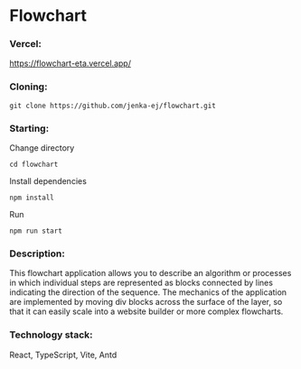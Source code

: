# Flowchart

### Vercel:
https://flowchart-eta.vercel.app/

### Cloning:
```
git clone https://github.com/jenka-ej/flowchart.git
```

### Starting:
Change directory
```
cd flowchart
```
Install dependencies
```
npm install
```
Run
```
npm run start
```

### Description:
This flowchart application allows you to describe an algorithm or processes in which individual steps are represented as blocks connected by lines indicating the direction of the sequence. The mechanics of the application are implemented by moving div blocks across the surface of the layer, so that it can easily scale into a website builder or more complex flowcharts.

### Technology stack:
React, TypeScript, Vite, Antd
